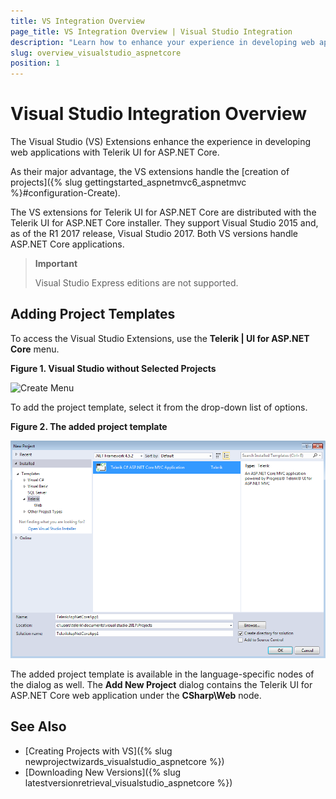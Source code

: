 ```yaml
---
title: VS Integration Overview
page_title: VS Integration Overview | Visual Studio Integration
description: "Learn how to enhance your experience in developing web applications with ASP.NET Core."
slug: overview_visualstudio_aspnetcore
position: 1
---
```


# Visual Studio Integration Overview

The Visual Studio (VS) Extensions enhance the experience in developing web applications with Telerik UI for ASP.NET Core.

As their major advantage, the VS extensions handle the [creation of projects]({% slug gettingstarted_aspnetmvc6_aspnetmvc %}#configuration-Create).

The VS extensions for Telerik UI for ASP.NET Core are distributed with the Telerik UI for ASP.NET Core installer. They support Visual Studio 2015 and, as of the R1 2017 release, Visual Studio 2017. Both VS versions handle ASP.NET Core applications.

> **Important**
>
> Visual Studio Express editions are not supported.

## Adding Project Templates

To access the Visual Studio Extensions, use the **Telerik | UI for ASP.NET Core** menu.

**Figure 1. Visual Studio without Selected Projects**

![Create Menu](images/create-project-core.png)

To add the project template, select it from the drop-down list of options.

**Figure 2. The added project template**

![Project Templates](images/project-template-core.png)

The added project template is available in the language-specific nodes of the dialog as well. The **Add New Project** dialog contains the Telerik UI for ASP.NET Core web application under the **CSharp\Web** node.

## See Also

* [Creating Projects with VS]({% slug newprojectwizards_visualstudio_aspnetcore %})
* [Downloading New Versions]({% slug latestversionretrieval_visualstudio_aspnetcore %})
